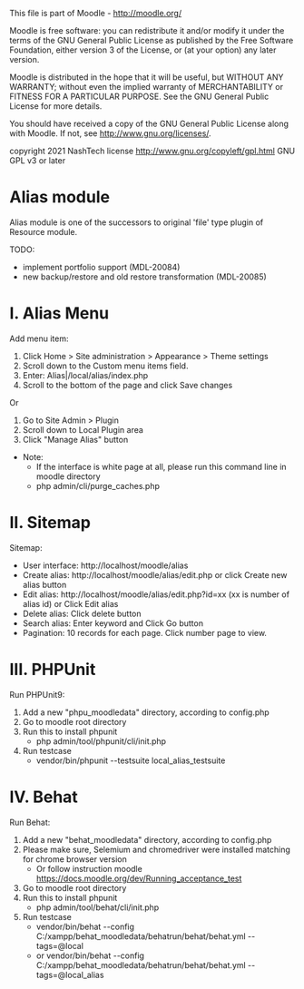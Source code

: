 This file is part of Moodle - http://moodle.org/

Moodle is free software: you can redistribute it and/or modify
it under the terms of the GNU General Public License as published by
the Free Software Foundation, either version 3 of the License, or
(at your option) any later version.

Moodle is distributed in the hope that it will be useful,
but WITHOUT ANY WARRANTY; without even the implied warranty of
MERCHANTABILITY or FITNESS FOR A PARTICULAR PURPOSE.  See the
GNU General Public License for more details.

You should have received a copy of the GNU General Public License
along with Moodle.  If not, see <http://www.gnu.org/licenses/>.

copyright 2021 NashTech
license   http://www.gnu.org/copyleft/gpl.html GNU GPL v3 or later


Alias module
=============

Alias module is one of the successors to original 'file' type plugin of Resource module.


TODO:
 * implement portfolio support (MDL-20084)
 * new backup/restore and old restore transformation (MDL-20085)

# I. Alias Menu

Add menu item:
1. Click Home > Site administration > Appearance > Theme settings
2. Scroll down to the Custom menu items field.
3. Enter: Alias|/local/alias/index.php
4. Scroll to the bottom of the page and click Save changes

Or

1. Go to Site Admin > Plugin
2. Scroll down to Local Plugin area
3. Click "Manage Alias" button

 * Note: 
    * If the interface is white page at all, please run this command line in moodle directory
    * php admin/cli/purge_caches.php

# II. Sitemap
Sitemap:
* User interface: http://localhost/moodle/alias
* Create alias: http://localhost/moodle/alias/edit.php or click Create new alias button
* Edit alias: http://localhost/moodle/alias/edit.php?id=xx (xx is number of alias id) or Click Edit alias
* Delete alias: Click delete button
* Search alias: Enter keyword and Click Go button
* Pagination: 10 records for each page. Click number page to view.

# III. PHPUnit
Run PHPUnit9:
1. Add a new "phpu_moodledata" directory, according to config.php
2. Go to moodle root directory
3. Run this to install phpunit
    * php admin/tool/phpunit/cli/init.php
4. Run testcase
    * vendor/bin/phpunit --testsuite local_alias_testsuite

# IV. Behat
Run Behat:
1. Add a new "behat_moodledata" directory, according to config.php
2. Please make sure, Selemium and chromedriver were installed matching for chrome browser version
    * Or follow instruction moodle https://docs.moodle.org/dev/Running_acceptance_test
3. Go to moodle root directory
4. Run this to install phpunit
    * php admin/tool/behat/cli/init.php
5. Run testcase
    * vendor/bin/behat --config C:/xampp/behat_moodledata/behatrun/behat/behat.yml --tags=@local
    * or vendor/bin/behat --config C:/xampp/behat_moodledata/behatrun/behat/behat.yml --tags=@local_alias